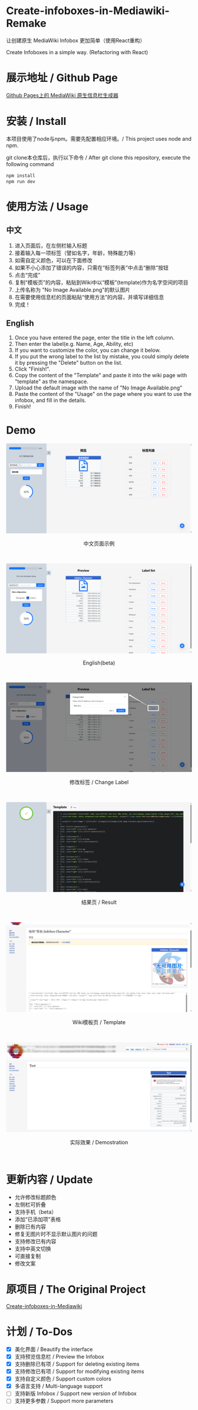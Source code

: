 # Create-infoboxes-in-Mediawiki-Remake
让创建原生 MediaWiki Infobox 更加简单（使用React重构）

Create Infoboxes in a simple way. (Refactoring with React)

# 展示地址 / Github Page

[Github Pages上的 MediaWiki 原生信息栏生成器](https://heuluck.github.io/Create-infoboxes-in-Mediawiki-Remake/)

# 安装 / Install
本项目使用了node与npm。需要先配置相应环境。/ This project uses node and npm.

git clone本仓库后，执行以下命令 / After git clone this repository, execute the following command
```
npm install
npm run dev
```

# 使用方法 / Usage
## 中文
1. 进入页面后，在左侧栏输入标题
2. 接着输入每一项标签（譬如名字，年龄，特殊能力等）
3. 如需自定义颜色，可以在下面修改
4. 如果不小心添加了错误的内容，只需在“标签列表”中点击“删除”按钮
5. 点击“完成”
6. 复制“模板页”的内容，粘贴到Wiki中以“模板”(template)作为名字空间的项目
7. 上传名称为 "No Image Available.png"的默认图片
8. 在需要使用信息栏的页面粘贴“使用方法”的内容，并填写详细信息
9. 完成！
## English
1. Once you have entered the page, enter the title in the left column.
2. Then enter the label(e.g. Name, Age, Ability, etc)
3. If you want to customize the color, you can change it below.
4. If you put the wrong label to the list by mistake, you could simply delete it by pressing the "Delete" button on the list. 
5. Click "Finish!".
6. Copy the content of the "Template" and paste it into the wiki page with "template" as the namespace.
7. Upload the default image with the name of "No Image Available.png"
8. Paste the content of the "Usage" on the page where you want to use the infobox, and fill in the details.
9. Finish!

# Demo
![中文页面示例](./screenshots/1.zh.png)
<p align="center">中文页面示例</p>
<br />

![English](./screenshots/2.en.png)
<p align="center">English(beta)</p>
<br />

![修改标签](./screenshots/3.en-changeName.png)
<p align="center">修改标签 / Change Label</p>
<br />

![结果](./screenshots/4.en-finish.png)
<p align="center">结果页 / Result</p>
<br />

![MW模板页](./screenshots/5.en-mw-template.png)
<p align="center">Wiki模板页 / Template</p>
<br />

![实际使用](./screenshots/6.en-mw-test.png)
<p align="center">实际效果 / Demostration</p>
<br />


# 更新内容 / Update
- 允许修改标题颜色
- 左侧栏可折叠
- 支持手机（beta）
- 添加“已添加项”表格
- 删除已有内容
- 修复无图片时不显示默认图片的问题
- 支持修改已有内容
- 支持中英文切换
- 可直接复制
- 修改文案

# 原项目 / The Original Project

[Create-infoboxes-in-Mediawiki](https://github.com/Heuluck/Create-infoboxes-in-Mediawiki)

# 计划 / To-Dos

- [x] 美化界面 / Beautify the interface
- [x] 支持预览信息栏 / Preview the Infobox
- [x] 支持删除已有项 / Support for deleting existing items
- [x] 支持修改已有项 / Support for modifying existing items
- [x] 支持自定义颜色 / Support custom colors
- [x] 多语言支持 / Multi-language support
- [ ] 支持新版 Infobox / Support new version of Infobox
- [ ] 支持更多参数 / Support more parameters
